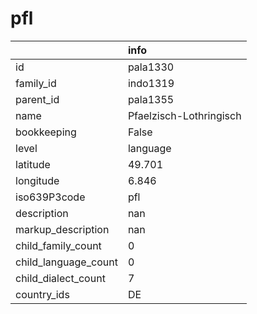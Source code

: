 # pfl
|                      | info                    |
|:---------------------|:------------------------|
| id                   | pala1330                |
| family_id            | indo1319                |
| parent_id            | pala1355                |
| name                 | Pfaelzisch-Lothringisch |
| bookkeeping          | False                   |
| level                | language                |
| latitude             | 49.701                  |
| longitude            | 6.846                   |
| iso639P3code         | pfl                     |
| description          | nan                     |
| markup_description   | nan                     |
| child_family_count   | 0                       |
| child_language_count | 0                       |
| child_dialect_count  | 7                       |
| country_ids          | DE                      |